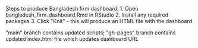 Steps to produce Bangladesh firm dashboard:
     1. Open bangladesh_firm_dashboard.Rmd in RStudio
     2. Install any required packages
     3. Click "Knit" - this will produce an HTML file with the dashboard

"main" branch contains updated scripts; "gh-pages" branch contains updated index.html file which updates dashboard URL
